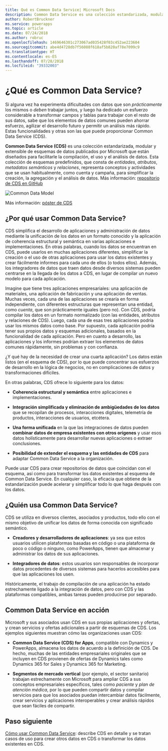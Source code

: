 ```yaml
---
title: Qué es Common Data Service| Microsoft Docs
description: Common Data Service es una colección estandarizada, modular y extensible de esquemas de datos publicados por Microsoft que están diseñados para facilitarle la compilación, el uso y el análisis de datos.
author: RobertBruckner
ms.service: powerapps
ms.topic: article
ms.date: 07/24/2018
ms.author: robruc
ms.openlocfilehash: 1469646301c273067ad035428f03c452ae223604
ms.sourcegitcommit: abe4d4728db7f56088f618af5b820af78e7099c9
ms.translationtype: HT
ms.contentlocale: es-ES
ms.lasthandoff: 07/28/2018
ms.locfileid: "39332003"
---
```

# <a name="what-is-the-common-data-model"></a>¿Qué es Common Data Service?

Si alguna vez ha experimenta dificultades con datos que son *prácticamente* los mismos o *deben* trabajar juntos, y luego ha dedicado un esfuerzo considerable a transformar campos y tablas para trabajar con el resto de sus datos, sabe que los elementos de datos comunes pueden ahorrar esfuerzo, agilizar el desarrollo futuro y permitir un análisis más rápido. Estas funcionalidades y otras son las que puede proporcionar Common Data Service (CDS).

**Common Data Service (CDS)** es una colección estandarizada, modular y extensible de esquemas de datos publicados por Microsoft que están diseñados para facilitarle la compilación, el uso y el análisis de datos. Esta colección de esquemas predefinidos, que consta de *entidades*, *atributos*, *metadatos semánticos* y *relaciones*, representa conceptos y actividades que se usan habitualmente, como cuenta y campaña, para simplificar la creación, la agregación y el análisis de datos. Más información: [repositorio de CDS en GitHub](https://aka.ms/cdmrepo)

![Common Data Model](media/cdm-entities.png)

Más información: [póster de CDS](https://aka.ms/cdmposter)

## <a name="why-use-the-common-data-model"></a>¿Por qué usar Common Data Service?

CDS simplifica el desarrollo de aplicaciones y administración de datos mediante la unificación de los datos en un formato conocido y la aplicación de coherencia estructural y semántica en varias aplicaciones e implementaciones. En otras palabras, cuando los datos se encuentran en CDS, puede usarlos en muchas aplicaciones diferentes, simplificar la creación o el uso de otras aplicaciones para usar los datos existentes y crear fácilmente informes para cada uno de ellos (o todos ellos). Además, los integradores de datos que traen datos desde diversos sistemas pueden centrarse en la llegada de los datos a CDS, en lugar de compilar un nuevo modelo para cada aplicación.

Imagine que tiene tres aplicaciones empresariales: una aplicación de materiales, una aplicación de fabricación y una aplicación de ventas. Muchas veces, cada una de las aplicaciones se crearía en forma independiente, con diferentes estructuras que representan una entidad, como *cuenta*, que son prácticamente iguales (pero no). Con CDS, podría compilar los datos en un formato normalizado (con las entidades, atributos y relaciones de CDS). Luego, cada una de esas tres aplicaciones podría usar los mismos datos como base. Por supuesto, cada aplicación podría tener sus propios datos y esquemas adicionales, basados en la funcionalidad de cada aplicación. Pero en cuanto a desarrollo, las aplicaciones y los informes podrían extraer los elementos de datos comunes rápidamente, sin problemas y con confianza.

¿Y qué hay de la necesidad de crear una cuarta aplicación? Los datos están listos (en el esquema de CDS), por lo que puede concentrar sus esfuerzos de desarrollo en la lógica de negocios, no en complicaciones de datos y transformaciones difíciles.

En otras palabras, CDS ofrece lo siguiente para los datos:

-   **Coherencia estructural y semántica** entre aplicaciones e implementaciones.

-   **Integración simplificada y eliminación de ambigüedades de los datos** que se recopilan de procesos, interacciones digitales, telemetría de productos, interacciones de usuarios, etcétera.

-   **Una forma unificada** en la que las integraciones de datos pueden **combinar datos de empresa existentes con otros orígenes** y usar esos datos holísticamente para desarrollar nuevas aplicaciones o extraer conclusiones.

-   **Posibilidad de extender el esquema y las entidades de CDS** para adaptar Common Data Service a la organización.

Puede usar CDS para crear repositorios de datos que coincidan con el esquema, así como para transformar los datos existentes al esquema de Common Data Service. En cualquier caso, la eficacia que obtiene de la estandarización puede acelerar y simplificar todo lo que haga después con los datos.

## <a name="who-uses-the-common-data-model"></a>¿Quién usa Common Data Service?

CDS se utiliza en diversos clientes, asociados y productos, todo ello con el mismo objetivo de unificar los datos de forma conocida con significado semántico.

-   **Creadores y desarrolladores de aplicaciones**: ya sea que estos usuarios utilicen plataformas basadas en código o una plataforma de poco o código o ninguno, como PowerApps, tienen que almacenar y administrar los datos de sus aplicaciones.

-   **Integradores de datos**: estos usuarios son responsables de incorporar datos procedentes de diversos sistemas para hacerlos accesibles para que las aplicaciones los usen.

Históricamente, el trabajo de compilación de una aplicación ha estado estrechamente ligado a la integración de datos, pero con CDS y las plataformas compatibles, ambas tareas pueden producirse por separado.

## <a name="common-data-model-in-action"></a>Common Data Service en acción

Microsoft y sus asociados usan CDS en sus propias aplicaciones y ofertas, y crean servicios y ofertas adicionales a partir de esquemas de CDS. Los ejemplos siguientes muestran cómo las organizaciones usan CDS:

-   **Common Data Service (CDS) for Apps**, compatible con Dynamics y PowerApps, almacena los datos de acuerdo a la definición de CDS. De hecho, muchas de las entidades empresariales originales que se incluyen en CDS provienen de ofertas de Dynamics tales como Dynamics 365 for Sales y Dynamics 365 for Marketing.

-   **Segmentos de mercado vertical** (por ejemplo, el sector sanitario) trabajan estrechamente con Microsoft para ampliar CDS a sus conceptos empresariales específicos, tales como *paciente* y *plan de atención médica*, por lo que pueden compartir datos y compilar servicios para que los asociados puedan intercambiar datos fácilmente, crear servicios y aplicaciones interoperables y crear análisis rápidos que sean fáciles de compartir.

## <a name="next-step"></a>Paso siguiente

[Cómo usar Common Data Service](use-common-data-model.md): describe CDS en detalle y se tratan casos de uso para crear otros datos en CDS o transformar los datos existentes en CDS.